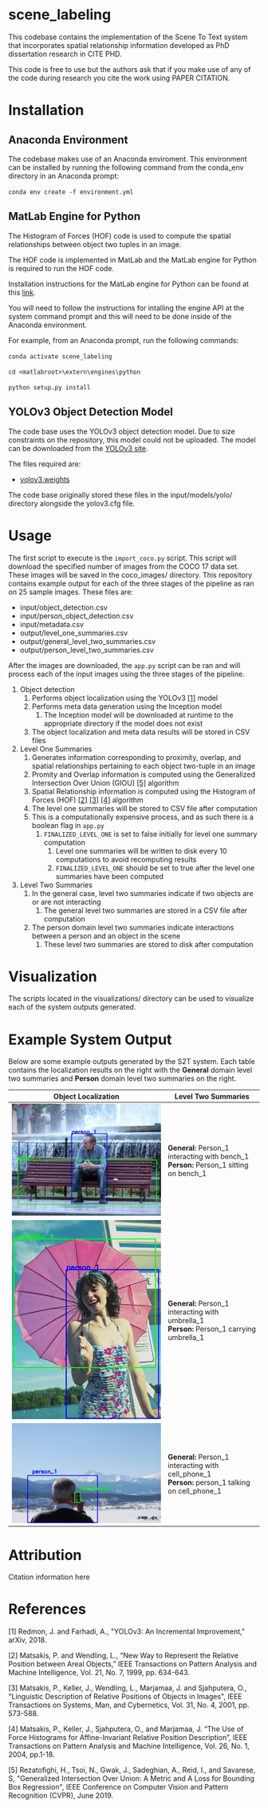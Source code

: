 # scene_labeling
This codebase contains the implementation of the Scene To Text system that incorporates spatial relationship information developed as PhD dissertation research in CITE PHD. 

This code is free to use but the authors ask that if you make use of any of the code during research you cite the work using PAPER CITATION. 

# Installation 
## Anaconda Environment
The codebase makes use of an Anaconda enviroment. This environment can be installed by running the following command from the conda_env directory in an Anaconda prompt: 

`conda env create -f environment.yml` 

## MatLab Engine for Python
The Histogram of Forces (HOF) code is used to compute the spatial relationships between object two tuples in an image. 

The HOF code is implemented in MatLab and the MatLab engine for Python is required to run the HOF code. 

Installation instructions for the MatLab engine for Python can be found at this [link](https://www.mathworks.com/help/matlab/matlab_external/install-the-matlab-engine-for-python.html).  

You will need to follow the instructions for intalling the engine API at the system command prompt and this will need to be done inside of the Anaconda environment. 

For example, from an Anaconda prompt, run the following commands: 

`conda activate scene_labeling`

`cd <matlabroot>\extern\engines\python`

`python setup.py install`
## YOLOv3 Object Detection Model 
The code base uses the YOLOv3 object detection model. Due to size constraints on the repository, this model could not be uploaded. The model can be downloaded from the [YOLOv3 site](https://pjreddie.com/darknet/yolo/). 

The files required are: 
- [yolov3.weights](https://pjreddie.com/media/files/yolov3.weights)

The code base originally stored these files in the input/models/yolo/ directory alongside the yolov3.cfg file.

# Usage 
The first script to execute is the `import_coco.py` script. This script will download the specified number of images
from the COCO 17 data set. These images will be saved in the coco_images/ directory. This repository contains example 
output for each of the three stages of the pipeline as ran on 25 sample images. These files are: 

- input/object_detection.csv
- input/person_object_detection.csv
- input/metadata.csv
- output/level_one_summaries.csv
- output/general_level_two_summaries.csv
- output/person_level_two_summaries.csv

After the images are downloaded, the `app.py` script can be ran and will process each of the input images using the 
three stages of the pipeline. 

1. Object detection
   1. Performs object localization using the YOLOv3 [[1]](#1) model 
   2. Performs meta data generation using the Inception model 
      1. The Inception model will be downloaded at runtime to the appropriate directory if the model does not exist
   3. The object localization and meta data results will be stored in CSV files
2. Level One Summaries
   1. Generates information corresponding to proximity, overlap, and spatial relationships pertaining to each object two-tuple in an image
   2. Promity and Overlap information is computed using the Generalized Intersection Over Union (GIOU) [[5]](#5) algorithm
   3. Spatial Relationship information is computed using the Histogram of Forces (HOF) [[2]](#2) [[3]](#3) [[4]](#4) algorithm
   4. The level one summaries will be stored to CSV file after computation 
   5. This is a computationally expensive process, and as such there is a boolean flag in `app.py`
      1. `FINALIZED_LEVEL_ONE` is set to false initially for level one summary computation 
         1. Level one summaries will be written to disk every 10 computations to avoid recomputing results
         2. `FINALIZED_LEVEL_ONE` should be set to true after the level one summaries have been computed
3. Level Two Summaries
   1. In the general case, level two summaries indicate if two objects are or are not interacting 
      1. The general level two summaries are stored in a CSV file after computation
   2. The person domain level two summaries indicate interactions between a person and an object in the scene
      1. These level two summaries are stored to disk after computation

# Visualization 
The scripts located in the visualizations/ directory can be used to visualize each of the system outputs generated.

# Example System Output 
Below are some example outputs generated by the S2T system. Each table contains the localization results on the right 
with the **General** domain level two summaries and **Person** domain level two summaries on the right. 

| Object Localization | Level Two Summaries | 
| ------------------- | ------------------- | 
| ![](./bench.jpg)    | **General:** Person_1 interacting with bench_1 <br /> **Person:** Person_1 sitting on bench_1 | 
| ![](./umbrella.jpg) | **General:** Person_1 interacting with umbrella_1 <br /> **Person:** Person_1 carrying umbrella_1 | 
| ![](./cell_phone.jpg)| **General:** Person_1 interacting with cell_phone_1 <br /> **Person:** person_1 talking on cell_phone_1 | 

# Attribution
Citation information here 

# References 
<a id="1">[1]</a>
Redmon, J. and Farhadi, A., "YOLOv3: An Incremental Improvement," arXiv, 2018. 

<a id="2">[2]</a>
Matsakis, P. and Wendling, L., “New Way to Represent the Relative Position between Areal Objects,” IEEE Transactions on Pattern Analysis and Machine Intelligence, Vol. 21, No. 7, 1999, pp. 634-643.

<a id="3">[3]</a>
Matsakis, P., Keller, J., Wendling, L., Marjamaa, J. and Sjahputera, O., "Linguistic Description of Relative Positions of Objects in Images", IEEE Transactions on Systems, Man, and Cybernetics, Vol. 31, No. 4, 2001, pp. 573-588.

<a id="4">[4]</a>
Matsakis, P., Keller, J., Sjahputera, O., and Marjamaa, J. “The Use of Force Histograms for Affine-Invariant Relative Position Description”, IEEE Transactions on Pattern Analysis and Machine Intelligence, Vol. 26, No. 1, 2004, pp.1-18.

<a id="5">[5]</a>
Rezatofighi, H., Tsoi, N., Gwak, J., Sadeghian, A., Reid, I., and Savarese, S, "Generalized Intersection Over Union: A Metric and A Loss for Bounding Box Regression", IEEE Conference on Computer Vision and Pattern Recognition (CVPR), June 2019.
